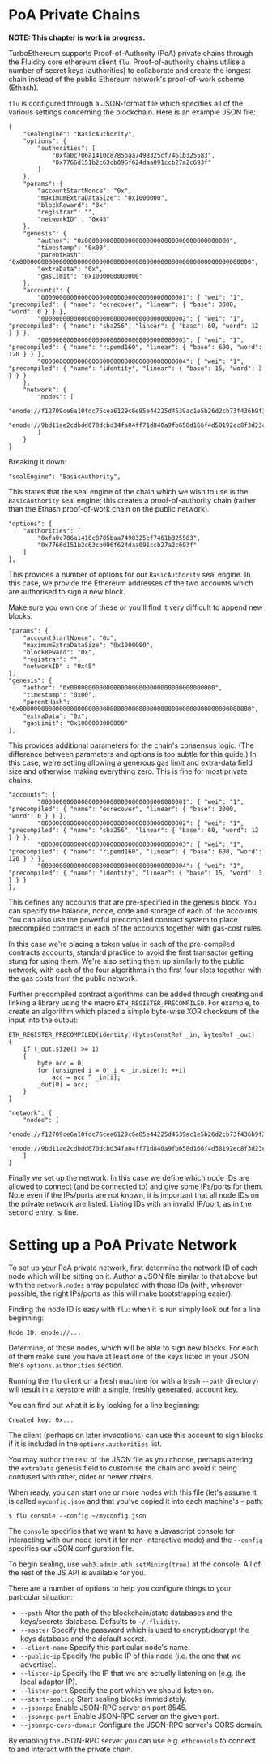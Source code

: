 # PoA Private Chains

**NOTE: This chapter is work in progress.**

TurboEthereum supports Proof-of-Authority (PoA) private chains through the Fluidity core ethereum client `flu`. Proof-of-authority chains utilise a number of secret keys (authorities) to collaborate and create the longest chain instead of the public Ethereum network's proof-of-work scheme (Ethash).

`flu` is configured through a JSON-format file which specifies all of the various settings concerning the blockchain. Here is an example JSON file:

```
{
	"sealEngine": "BasicAuthority",
	"options": {
		"authorities": [
			"0xfa0c706a1410c8785baa7498325cf7461b325583",
			"0x7766d151b2c63cb096f624daa091ccb27a2c693f"
		]
	},
	"params": {
		"accountStartNonce": "0x",
		"maximumExtraDataSize": "0x1000000",
		"blockReward": "0x",
		"registrar": "",
		"networkID" : "0x45"
	},
	"genesis": {
		"author": "0x0000000000000000000000000000000000000000",
		"timestamp": "0x00",
		"parentHash": "0x0000000000000000000000000000000000000000000000000000000000000000",
		"extraData": "0x",
		"gasLimit": "0x1000000000000"
	},
	"accounts": {
		"0000000000000000000000000000000000000001": { "wei": "1", "precompiled": { "name": "ecrecover", "linear": { "base": 3000, "word": 0 } } },
		"0000000000000000000000000000000000000002": { "wei": "1", "precompiled": { "name": "sha256", "linear": { "base": 60, "word": 12 } } },
		"0000000000000000000000000000000000000003": { "wei": "1", "precompiled": { "name": "ripemd160", "linear": { "base": 600, "word": 120 } } },
		"0000000000000000000000000000000000000004": { "wei": "1", "precompiled": { "name": "identity", "linear": { "base": 15, "word": 3 } } }
	},
	"network": {
		"nodes": [
			"enode://f12709ce6a10fdc76cea6129c6e85e44225d4539ac1e5b26d2cb73f436b9f34c2a1a623ea14a39893b10df2cdc4560e16f9db0aada9ac06b20bc4c5e5dd894c8@127.0.0.1:40401",
			"enode://9bd11ae2cdbdd670dcbd34fa04ff71d840a9fb658d166f4d58192ec8f3d23c07cda490e717d7707e37a4e193ee6cdc8d1ee45320badf3b5476d7a356e6ff9de5@127.0.0.1:40402"
		]
	}
}
```

Breaking it down:

```
"sealEngine": "BasicAuthority",
```

This states that the seal engine of the chain which we wish to use is the `BasicAuthority` seal engine; this creates a proof-of-authority chain (rather than the Ethash proof-of-work chain on the public network).

```
"options": {
	"authorities": [
		"0xfa0c706a1410c8785baa7498325cf7461b325583",
		"0x7766d151b2c63cb096f624daa091ccb27a2c693f"
	]
},
```

This provides a number of options for our `BasicAuthority` seal engine. In this case, we provide the Ethereum addresses of the two accounts which are authorised to sign a new block.

Make sure you own one of these or you'll find it very difficult to append new blocks.

```
"params": {
	"accountStartNonce": "0x",
	"maximumExtraDataSize": "0x1000000",
	"blockReward": "0x",
	"registrar": "",
	"networkID" : "0x45"
},
"genesis": {
	"author": "0x0000000000000000000000000000000000000000",
	"timestamp": "0x00",
	"parentHash": "0x0000000000000000000000000000000000000000000000000000000000000000",
	"extraData": "0x",
	"gasLimit": "0x1000000000000"
},
```

This provides additional parameters for the chain's consensus logic. (The difference between parameters and options is too subtle for this guide.) In this case, we're setting allowing a generous gas limit and extra-data field size and otherwise making everything zero. This is fine for most private chains.

```
"accounts": {
		"0000000000000000000000000000000000000001": { "wei": "1", "precompiled": { "name": "ecrecover", "linear": { "base": 3000, "word": 0 } } },
		"0000000000000000000000000000000000000002": { "wei": "1", "precompiled": { "name": "sha256", "linear": { "base": 60, "word": 12 } } },
		"0000000000000000000000000000000000000003": { "wei": "1", "precompiled": { "name": "ripemd160", "linear": { "base": 600, "word": 120 } } },
		"0000000000000000000000000000000000000004": { "wei": "1", "precompiled": { "name": "identity", "linear": { "base": 15, "word": 3 } } }
},
```

This defines any accounts that are pre-specified in the genesis block. You can specify the balance, nonce, code and storage of each of the accounts. You can also use the powerful precompiled contract system to place precompiled contracts in each of the accounts together with gas-cost rules.

In this case we're placing a token value in each of the pre-compiled contracts accounts, standard practice to avoid the first transactor getting stung for using them. We're also setting them up similarly to the public network, with each of the four algorithms in the first four slots together with the gas costs from the public network.

Further precompiled contract algorithms can be added through creating and linking a library using the macro `ETH_REGISTER_PRECOMPILED`. For example, to create an algorithm which placed a simple byte-wise XOR checksum of the input into the output:

```
ETH_REGISTER_PRECOMPILED(identity)(bytesConstRef _in, bytesRef _out)
{
	if (_out.size() >= 1)
	{
        byte acc = 0;
        for (unsigned i = 0; i < _in.size(); ++i)
            acc = acc ^ _in[i];
        _out[0] = acc;
	}
}
```



```
"network": {
	"nodes": [
		"enode://f12709ce6a10fdc76cea6129c6e85e44225d4539ac1e5b26d2cb73f436b9f34c2a1a623ea14a39893b10df2cdc4560e16f9db0aada9ac06b20bc4c5e5dd894c8@127.0.0.1:40401",
		"enode://9bd11ae2cdbdd670dcbd34fa04ff71d840a9fb658d166f4d58192ec8f3d23c07cda490e717d7707e37a4e193ee6cdc8d1ee45320badf3b5476d7a356e6ff9de5@0.0.0.0:0"
	]
}
```

Finally we set up the network. In this case we define which node IDs are allowed to connect (and be connected to) and give some IPs/ports for them. Note even if the IPs/ports are not known, it is important that all node IDs on the private network are listed. Listing IDs with an invalid IP/port, as in the second entry, is fine.

# Setting up a PoA Private Network

To set up your PoA private network, first determine the network ID of each node which will be sitting on it. Author a JSON file similar to that above but with the `network.nodes` array populated with those IDs (with, wherever possible, the right IPs/ports as this will make bootstrapping easier).

Finding the node ID is easy with `flu`: when it is run simply look out for a line beginning:

```
Node ID: enode://...
```

Determine, of those nodes, which will be able to sign new blocks. For each of them make sure you have at least one of the keys listed in your JSON file's `options.authorities` section.

Running the `flu` client on a fresh machine (or with a fresh `--path` directory) will result in a keystore with a single, freshly generated, account key.

You can find out what it is by looking for a line beginning:

```
Created key: 0x...
```

The client (perhaps on later invocations) can use this account to sign blocks if it is included in the `options.authorities` list.

You may author the rest of the JSON file as you choose, perhaps altering the `extraData` genesis field to customise the chain and avoid it being confused with other, older or newer chains.

When ready, you can start one or more nodes with this file (let's assume it is called `myconfig.json` and that you've copied it into each machine's `~` path:

```
$ flu console --config ~/myconfig.json
```

The `console` specifies that we want to have a Javascript console for interacting with our node (omit it for non-interactive mode) and the `--config` specifies our JSON configuration file.

To begin sealing, use `web3.admin.eth.setMining(true)` at the console. All of the rest of the JS API is available for you.

There are a number of options to help you configure things to your particular situation:

- `--path` Alter the path of the blockchain/state databases and the keys/secrets database. Defaults to `~/.fluidity`.
- `--master` Specify the password which is used to encrypt/decrypt the keys database and the default secret.
- `--client-name` Specify this particular node's name.
- `--public-ip` Specify the public IP of this node (i.e. the one that we advertise).
- `--listen-ip` Specify the IP that we are actually listening on (e.g. the local adaptor IP).
- `--listen-port` Specify the port which we should listen on.
- `--start-sealing` Start sealing blocks immediately.
- `--jsonrpc` Enable JSON-RPC server on port 8545.
- `--jsonrpc-port` Enable JSON-RPC server on the given port.
- `--jsonrpc-cors-domain` Configure the JSON-RPC server's CORS domain.

By enabling the JSON-RPC server you can use e.g. `ethconsole` to connect to and interact with the private chain.



